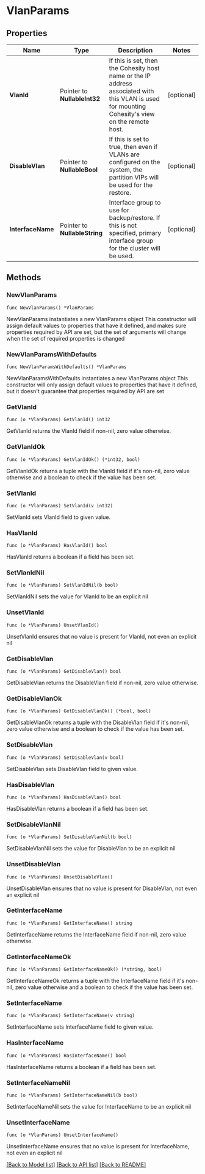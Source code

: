 # VlanParams

## Properties

Name | Type | Description | Notes
------------ | ------------- | ------------- | -------------
**VlanId** | Pointer to **NullableInt32** | If this is set, then the Cohesity host name or the IP address associated with this VLAN is used for mounting Cohesity&#39;s view on the remote host. | [optional] 
**DisableVlan** | Pointer to **NullableBool** | If this is set to true, then even if VLANs are configured on the system, the partition VIPs will be used for the restore. | [optional] 
**InterfaceName** | Pointer to **NullableString** | Interface group to use for backup/restore. If this is not specified, primary interface group for the cluster will be used. | [optional] 

## Methods

### NewVlanParams

`func NewVlanParams() *VlanParams`

NewVlanParams instantiates a new VlanParams object
This constructor will assign default values to properties that have it defined,
and makes sure properties required by API are set, but the set of arguments
will change when the set of required properties is changed

### NewVlanParamsWithDefaults

`func NewVlanParamsWithDefaults() *VlanParams`

NewVlanParamsWithDefaults instantiates a new VlanParams object
This constructor will only assign default values to properties that have it defined,
but it doesn't guarantee that properties required by API are set

### GetVlanId

`func (o *VlanParams) GetVlanId() int32`

GetVlanId returns the VlanId field if non-nil, zero value otherwise.

### GetVlanIdOk

`func (o *VlanParams) GetVlanIdOk() (*int32, bool)`

GetVlanIdOk returns a tuple with the VlanId field if it's non-nil, zero value otherwise
and a boolean to check if the value has been set.

### SetVlanId

`func (o *VlanParams) SetVlanId(v int32)`

SetVlanId sets VlanId field to given value.

### HasVlanId

`func (o *VlanParams) HasVlanId() bool`

HasVlanId returns a boolean if a field has been set.

### SetVlanIdNil

`func (o *VlanParams) SetVlanIdNil(b bool)`

 SetVlanIdNil sets the value for VlanId to be an explicit nil

### UnsetVlanId
`func (o *VlanParams) UnsetVlanId()`

UnsetVlanId ensures that no value is present for VlanId, not even an explicit nil
### GetDisableVlan

`func (o *VlanParams) GetDisableVlan() bool`

GetDisableVlan returns the DisableVlan field if non-nil, zero value otherwise.

### GetDisableVlanOk

`func (o *VlanParams) GetDisableVlanOk() (*bool, bool)`

GetDisableVlanOk returns a tuple with the DisableVlan field if it's non-nil, zero value otherwise
and a boolean to check if the value has been set.

### SetDisableVlan

`func (o *VlanParams) SetDisableVlan(v bool)`

SetDisableVlan sets DisableVlan field to given value.

### HasDisableVlan

`func (o *VlanParams) HasDisableVlan() bool`

HasDisableVlan returns a boolean if a field has been set.

### SetDisableVlanNil

`func (o *VlanParams) SetDisableVlanNil(b bool)`

 SetDisableVlanNil sets the value for DisableVlan to be an explicit nil

### UnsetDisableVlan
`func (o *VlanParams) UnsetDisableVlan()`

UnsetDisableVlan ensures that no value is present for DisableVlan, not even an explicit nil
### GetInterfaceName

`func (o *VlanParams) GetInterfaceName() string`

GetInterfaceName returns the InterfaceName field if non-nil, zero value otherwise.

### GetInterfaceNameOk

`func (o *VlanParams) GetInterfaceNameOk() (*string, bool)`

GetInterfaceNameOk returns a tuple with the InterfaceName field if it's non-nil, zero value otherwise
and a boolean to check if the value has been set.

### SetInterfaceName

`func (o *VlanParams) SetInterfaceName(v string)`

SetInterfaceName sets InterfaceName field to given value.

### HasInterfaceName

`func (o *VlanParams) HasInterfaceName() bool`

HasInterfaceName returns a boolean if a field has been set.

### SetInterfaceNameNil

`func (o *VlanParams) SetInterfaceNameNil(b bool)`

 SetInterfaceNameNil sets the value for InterfaceName to be an explicit nil

### UnsetInterfaceName
`func (o *VlanParams) UnsetInterfaceName()`

UnsetInterfaceName ensures that no value is present for InterfaceName, not even an explicit nil

[[Back to Model list]](../README.md#documentation-for-models) [[Back to API list]](../README.md#documentation-for-api-endpoints) [[Back to README]](../README.md)


